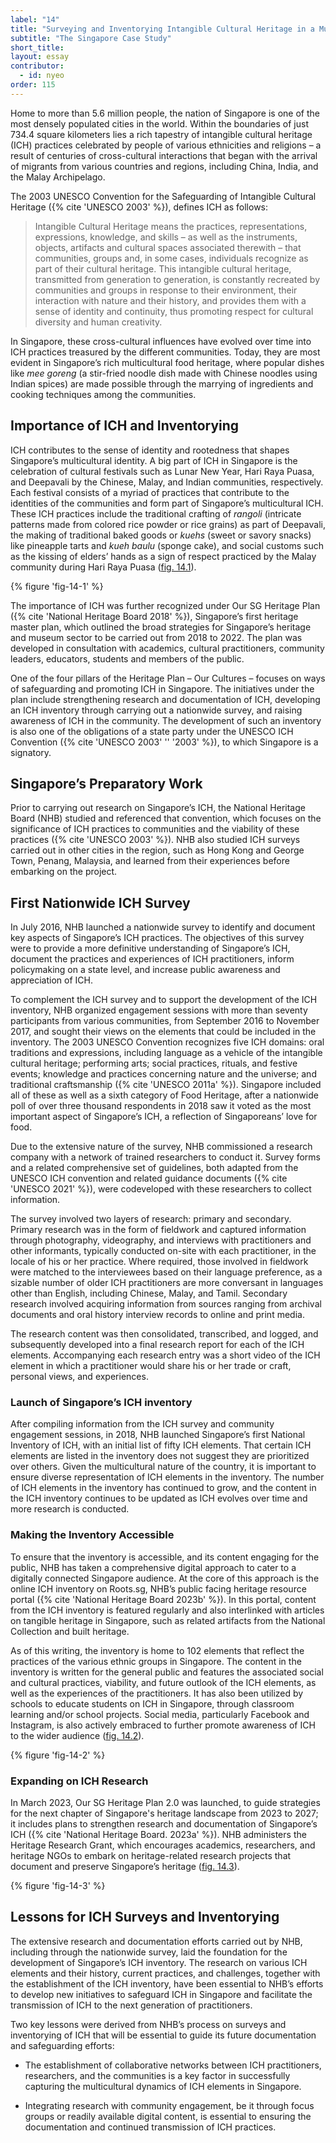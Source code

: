 ```yaml
---
label: "14"
title: "Surveying and Inventorying Intangible Cultural Heritage in a Multicultural Society"
subtitle: "The Singapore Case Study"
short_title: 
layout: essay
contributor:
  - id: nyeo
order: 115
---
```


Home to more than 5.6 million people, the nation of Singapore is one of the most densely populated cities in the world. Within the boundaries of just 734.4 square kilometers lies a rich tapestry of intangible cultural heritage (ICH) practices celebrated by people of various ethnicities and religions – a result of centuries of cross-cultural interactions that began with the arrival of migrants from various countries and regions, including China, India, and the Malay Archipelago.

The 2003 UNESCO Convention for the Safeguarding of Intangible Cultural Heritage ({% cite 'UNESCO 2003' %}), defines ICH as follows:

> Intangible Cultural Heritage means the practices, representations, expressions, knowledge, and skills – as well as the instruments, objects, artifacts and cultural spaces associated therewith – that communities, groups and, in some cases, individuals recognize as part of their cultural heritage. This intangible cultural heritage, transmitted from generation to generation, is constantly recreated by communities and groups in response to their environment, their interaction with nature and their history, and provides them with a sense of identity and continuity, thus promoting respect for cultural diversity and human creativity.

In Singapore, these cross-cultural influences have evolved over time into ICH practices treasured by the different communities. Today, they are most evident in Singapore’s rich multicultural food heritage, where popular dishes like *mee goreng* (a stir-fried noodle dish made with Chinese noodles using Indian spices) are made possible through the marrying of ingredients and cooking techniques among the communities.

## Importance of ICH and Inventorying

ICH contributes to the sense of identity and rootedness that shapes Singapore’s multicultural identity. A big part of ICH in Singapore is the celebration of cultural festivals such as Lunar New Year, Hari Raya Puasa, and Deepavali by the Chinese, Malay, and Indian communities, respectively. Each festival consists of a myriad of practices that contribute to the identities of the communities and form part of Singapore’s multicultural ICH. These ICH practices include the traditional crafting of *rangoli* (intricate patterns made from colored rice powder or rice grains) as part of Deepavali, the making of traditional baked goods or *kuehs* (sweet or savory snacks) like pineapple tarts and *kueh baulu* (sponge cake), and social customs such as the kissing of elders’ hands as a sign of respect practiced by the Malay community during Hari Raya Puasa ([fig. 14.1](#fig-14-1)).

{% figure 'fig-14-1' %}

The importance of ICH was further recognized under Our SG Heritage Plan ({% cite 'National Heritage Board 2018' %}), Singapore’s first heritage master plan, which outlined the broad strategies for Singapore’s heritage and museum sector to be carried out from 2018 to 2022. The plan was developed in consultation with academics, cultural practitioners, community leaders, educators, students and members of the public.

One of the four pillars of the Heritage Plan – Our Cultures – focuses on ways of safeguarding and promoting ICH in Singapore. The initiatives under the plan include strengthening research and documentation of ICH, developing an ICH inventory through carrying out a nationwide survey, and raising awareness of ICH in the community. The development of such an inventory is also one of the obligations of a state party under the UNESCO ICH Convention ({% cite 'UNESCO 2003' '' '2003' %}), to which Singapore is a signatory.

## Singapore’s Preparatory Work 

Prior to carrying out research on Singapore’s ICH, the National Heritage Board (NHB) studied and referenced that convention, which focuses on the significance of ICH practices to communities and the viability of these practices ({% cite 'UNESCO 2003' %}). NHB also studied ICH surveys carried out in other cities in the region, such as Hong Kong and George Town, Penang, Malaysia, and learned from their experiences before embarking on the project.

## First Nationwide ICH Survey 

In July 2016, NHB launched a nationwide survey to identify and document key aspects of Singapore’s ICH practices. The objectives of this survey were to provide a more definitive understanding of Singapore’s ICH, document the practices and experiences of ICH practitioners, inform policymaking on a state level, and increase public awareness and appreciation of ICH.

To complement the ICH survey and to support the development of the ICH inventory, NHB organized engagement sessions with more than seventy participants from various communities, from September 2016 to November 2017, and sought their views on the elements that could be included in the inventory. The 2003 UNESCO Convention recognizes five ICH domains: oral traditions and expressions, including language as a vehicle of the intangible cultural heritage; performing arts; social practices, rituals, and festive events; knowledge and practices concerning nature and the universe; and traditional craftsmanship ({% cite 'UNESCO 2011a' %}). Singapore included all of these as well as a sixth category of Food Heritage, after a nationwide poll of over three thousand respondents in 2018 saw it voted as the most important aspect of Singapore’s ICH, a reflection of Singaporeans’ love for food.

Due to the extensive nature of the survey, NHB commissioned a research company with a network of trained researchers to conduct it. Survey forms and a related comprehensive set of guidelines, both adapted from the UNESCO ICH convention and related guidance documents ({% cite 'UNESCO 2021' %}), were codeveloped with these researchers to collect information.

The survey involved two layers of research: primary and secondary. Primary research was in the form of fieldwork and captured information through photography, videography, and interviews with practitioners and other informants, typically conducted on-site with each practitioner, in the locale of his or her practice. Where required, those involved in fieldwork were matched to the interviewees based on their language preference, as a sizable number of older ICH practitioners are more conversant in languages other than English, including Chinese, Malay, and Tamil. Secondary research involved acquiring information from sources ranging from archival documents and oral history interview records to online and print media.

The research content was then consolidated, transcribed, and logged, and subsequently developed into a final research report for each of the ICH elements. Accompanying each research entry was a short video of the ICH element in which a practitioner would share his or her trade or craft, personal views, and experiences.

### Launch of Singapore’s ICH inventory

After compiling information from the ICH survey and community engagement sessions, in 2018, NHB launched Singapore’s first National Inventory of ICH, with an initial list of fifty ICH elements. That certain ICH elements are listed in the inventory does not suggest they are prioritized over others. Given the multicultural nature of the country, it is important to ensure diverse representation of ICH elements in the inventory. The number of ICH elements in the inventory has continued to grow, and the content in the ICH inventory continues to be updated as ICH evolves over time and more research is conducted.

### Making the Inventory Accessible 

To ensure that the inventory is accessible, and its content engaging for the public, NHB has taken a comprehensive digital approach to cater to a digitally connected Singapore audience. At the core of this approach is the online ICH inventory on Roots.sg, NHB’s public facing heritage resource portal ({% cite 'National Heritage Board 2023b' %}). In this portal, content from the ICH inventory is featured regularly and also interlinked with articles on tangible heritage in Singapore, such as related artifacts from the National Collection and built heritage.

As of this writing, the inventory is home to 102 elements that reflect the practices of the various ethnic groups in Singapore. The content in the inventory is written for the general public and features the associated social and cultural practices, viability, and future outlook of the ICH elements, as well as the experiences of the practitioners. It has also been utilized by schools to educate students on ICH in Singapore, through classroom learning and/or school projects. Social media, particularly Facebook and Instagram, is also actively embraced to further promote awareness of ICH to the wider audience ([fig. 14.2](#fig-14-2)).

{% figure 'fig-14-2' %}

### Expanding on ICH Research 

In March 2023, Our SG Heritage Plan 2.0 was launched, to guide strategies for the next chapter of Singapore's heritage landscape from 2023 to 2027; it includes plans to strengthen research and documentation of Singapore’s ICH ({% cite 'National Heritage Board. 2023a' %}). NHB administers the Heritage Research Grant, which encourages academics, researchers, and heritage NGOs to embark on heritage-related research projects that document and preserve Singapore’s heritage ([fig. 14.3](#fig-14-3)).

{% figure 'fig-14-3' %}

## Lessons for ICH Surveys and Inventorying

The extensive research and documentation efforts carried out by NHB, including through the nationwide survey, laid the foundation for the development of Singapore’s ICH inventory. The research on various ICH elements and their history, current practices, and challenges, together with the establishment of the ICH inventory, have been essential to NHB’s efforts to develop new initiatives to safeguard ICH in Singapore and facilitate the transmission of ICH to the next generation of practitioners.

Two key lessons were derived from NHB’s process on surveys and inventorying of ICH that will be essential to guide its future documentation and safeguarding efforts:

-   The establishment of collaborative networks between ICH practitioners, researchers, and the communities is a key factor in successfully capturing the multicultural dynamics of ICH elements in Singapore.

-   Integrating research with community engagement, be it through focus groups or readily available digital content, is essential to ensuring the documentation and continued transmission of ICH practices.